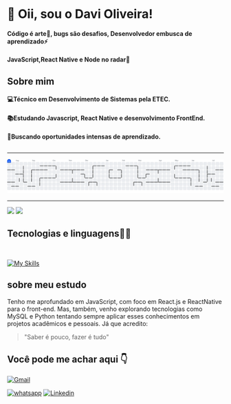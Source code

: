 # 👋 Oii, sou o Davi Oliveira! 

#### Código é arte🎨, bugs são desafios, Desenvolvedor embusca de aprendizado⚡
#### JavaScript,React Native e Node no radar🚀

## Sobre mim

#### 💻Técnico em Desenvolvimento de Sistemas pela ETEC.
#### 📚Estudando Javascript, React Native e desenvolvimento FrontEnd.
#### 👀Buscando oportunidades intensas de aprendizado.

##

---

<picture>
  <source media="(prefers-color-scheme: dark)" srcset="https://raw.githubusercontent.com/Davioliveria/Davioliveria/output/pacman-contribution-graph-dark.svg">
  <source media="(prefers-color-scheme: light)" srcset="https://raw.githubusercontent.com/Davioliveria/Davioliveria/output/pacman-contribution-graph.svg">
  <img alt="pacman contribution graph" src="https://raw.githubusercontent.com/Davioliveria/Davioliveria/output/pacman-contribution-graph.svg">
</picture>

---

<div style="display:inline_block">
  <img height="180em" src="https://github-readme-stats.vercel.app/api?username=davioliveria&show_icons=true&theme=radical&include_all_commits=true&count_private=true"/>
  <img height="180em" src="https://github-readme-stats.vercel.app/api/top-langs/?username=Davioliveria&layout=compact&langs_count=6&theme=radical"/>
</div>


## Tecnologias e linguagens👨‍💻
<div style="display:inline_block"><br/>

  [![My Skills](https://skillicons.dev/icons?i=html,css,js,python,react)](https://skillicons.dev)
  
</div>

## sobre meu estudo

Tenho me aprofundado em JavaScript, com foco em React.js e ReactNative para o front-end. Mas, também, venho explorando tecnologias como
MySQL e Python tentando sempre aplicar esses conhecimentos em projetos acadêmicos e pessoais. Já que acredito:

> "Saber é pouco, fazer é tudo"
 
## Você pode me achar aqui 👇

<p align="left">
  
  <a href="https://mail.google.com/mail/?view=cm&fs=1&to=avi.224cm@gmail.com" title="Gmail">
  <img src="https://img.shields.io/badge/-Gmail-FF0000?style=flat-square&labelColor=FF0000&logo=gmail&logoColor=white&link=LINK-DO-SEU-GMAIL" alt="Gmail"/></a>

[![whatsapp](https://img.shields.io/badge/WhatsApp-25D366?style=for-the-badge&logo=whatsapp&logoColor=white)](https://wa.me/981480390.)
[![Linkedin](https://img.shields.io/badge/LinkedIn-0077B5?style=for-the-badge&logo=linkedin&logoColor=white)](https://www.linkedin.com/in/davi-oliveira-97b660317/)
</p>

